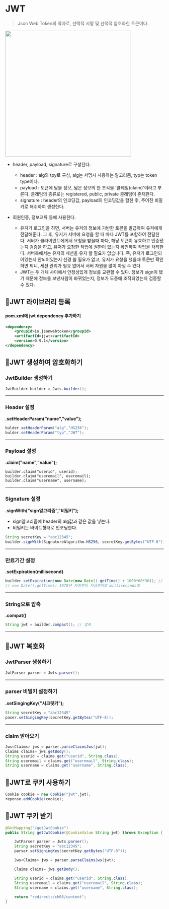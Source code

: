 
# JWT
> Json Web Token의 약자로, 선택적 서명 및 선택적 암호화한 토큰이다.

<img src="https://user-images.githubusercontent.com/47289479/131851257-5b7f038c-8221-4afb-aa29-191dcd67ad44.png" width=400px />

- header, payload, signature로 구성된다.
	- header : alg와 tpy로 구성, alg는 서명시 사용하는 알고리즘, typ는 token type이다.
	- payload : 토큰에 담을 정보, 담은 정보의 한 조각을 '클레임(claim)'이라고 부른다. 클레임의 종류로는 registered, public, private 클레임이 존재한다.
	- signature : header의 인코딩값, payload의 인코딩값을 합친 후, 주어진 비밀키로 해쉬하여 생성한다.


- 회원인증, 정보교류 등에 사용한다.
	- 유저가 로그인을 하면, 서버는 유저의 정보에 기반한 토큰을 발급하여 유저에게 전달해준다. 그 후, 유저가 서버에 요청을 할 때 마다 JWT를 포함하여 전달한다. 서버가 클라이언트에게서 요청을 받을때 마다, 해당 토큰이 유효하고 인증됐는지 검증을 하고, 유저가 요청한 작업에 권한이 있는지 확인하여 작업을 처리한다. 서버측에서는 유저의 세션을 유지 할 필요가 없습니다. 즉, 유저가 로그인되어있는지 안되어있는지 신경 쓸 필요가 없고, 유저가 요청을 했을때 토큰만 확인하면 되니, 세션 관리가 필요 없어서 서버 자원을 많이 아낄 수 있다.
	- JWT는 두 개체 사이에서 안정성있게 정보를 교환할 수 있다. 정보가 sign이 됐기 때문에 정보를 보낸사람이 바뀌었는지, 정보가 도중에 조작되었는지 검증할 수 있다.

## 🎸JWT 라이브러리 등록
#### pom.xml에 jwt dependency 추가하기
```xml
<dependency>
	<groupId>io.jsonwebtoken</groupId>
	<artifactId>jjwt</artifactId>
	<version>0.9.1</version>
</dependency>
```

## 🥁JWT 생성하여 암호화하기
### JwtBuilder 생성하기
```java
JwtBuilder builder = Jwts.builder();
```
<hr />

### Header 설정
**.setHeaderParam("name","value");**
```java
bulder.setHeaderParam("alg","HS256");
bulder.setHeaderParam("typ","JWT"); 
```
<hr />

### Payload 설정
**.claim("name","value");**
```
builder.claim("userid", userid);
builder.claim("useremail", useremail);
builder.claim("username", username);
```
<hr />

### Signature 설정
**.signWith("sign알고리즘","비밀키");**
- sign알고리즘에 header의 alg값과 같은 값을 넣는다.
- 비밀키는 바이트형태로 인코딩한다.
```java
String secretKey = "abc12345";
builder.signWith(SignatureAlgorithm.HS256, secretKey.getBytes("UTF-8")); 
```
<hr />

### 만료기간 설정
**.setExpiration(millisecond)**
```java
builder.setExpiration(new Date(new Date().getTime() + 1000*60*30)); // 지금으로부터 30분
// new Date().getTime() 1970년 자정부터 지금까지의 milliseconds초
```
<hr />

### String으로 압축
**.compat()**
```java
String jwt = builder.compact(); // 압축
```
<hr />

## 📯JWT 복호화
### JwtParser 생성하기
```java
JwtParser parser = Jwts.parser();
```
<hr />

### parser 비밀키 설정하기
**.setSingingKey("시크릿키");**
```java
String secretKey = "abc12345"
paser.setSingingKey(secretKey.getBytes("UTF-8));
```
<hr />

### claim 받아오기
```java
Jws<Claims> jws = parser.parseClaimsJws(jwt); 
Claims claims= jws.getBody();
String userid = claims.get("userid", String.class);
String useremail = claims.get("useremail", String.class);
String username = claims.get("username", String.class);
```


## 🎻JWT로 쿠키 사용하기
```java
Cookie cookie = new Cookie("jwt",jwt);
reponse.addCookie(cookie);
```

## 🎺JWT 쿠키 받기

```java
@GetMapping("/getJwtCookie")
public String getJwtCookie(@CookieValue String jwt) throws Exception {

	JwtParser parser = Jwts.parser();
	String secretKey = "abc12345";
	parser.setSigningKey(secretKey.getBytes("UTF-8"));

	Jws<Claims> jws = parser.parseClaimsJws(jwt);

	Claims claims= jws.getBody();

	String userid = claims.get("userid", String.class);
	String useremail = claims.get("useremail", String.class);
	String username = claims.get("username", String.class);
	
	return "redirect:/ch05/content";
}
```